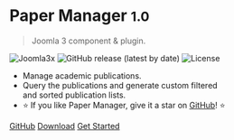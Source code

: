 <!--![logo](_media/joomla-flat-logo-en.png)-->

# Paper Manager <small>1.0</small>

> Joomla 3 component & plugin.

<!--![compat3](_media/compat_3.png)-->
![Joomla3x](https://img.shields.io/badge/Joomla!-3.x-yellow ':no-zoom')
![GitHub release (latest by date)](https://img.shields.io/github/v/release/papermanagertest/papermanagertest ':no-zoom')
![License](https://img.shields.io/github/license/papermanagertest/papermanagertest ':no-zoom')

- Manage academic publications.
- Query the publications and generate custom filtered<br />and sorted publication lists.
- ⭐️ If you like Paper Manager, give it a star on [GitHub](https://github.com/papermanager/papermanager ':class=text-underline-link')! ⭐️

[GitHub](https://github.com/papermanager/papermanager)
[Download](https://github.com/papermanager/papermanager/releases ':class=cover-download-button')
[Get Started](#paper-manager)


<!-- background image -->

<!--![](_media/bg.png)-->

<!-- background color -->

<!--![color](#f0f0f0)-->
